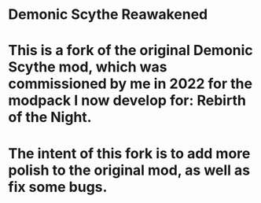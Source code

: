 # Demonic Scythe Reawakened
# This is a fork of the original Demonic Scythe mod, which was commissioned by me in 2022 for the modpack I now develop for: Rebirth of the Night.
# The intent of this fork is to add more polish to the original mod, as well as fix some bugs.